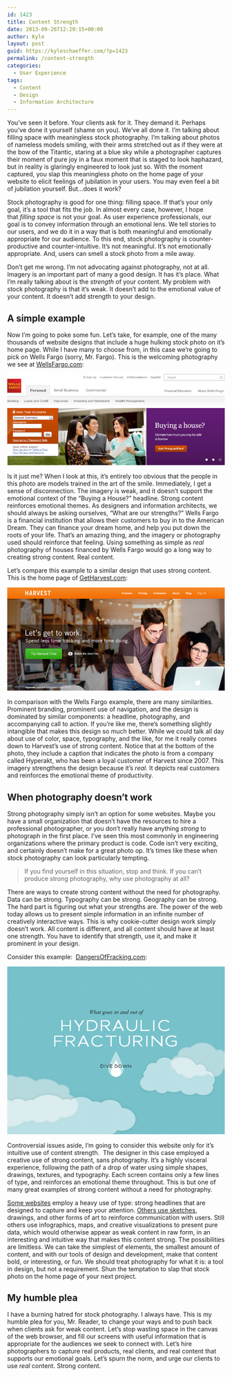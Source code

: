 ```yaml
---
id: 1423
title: Content Strength
date: 2013-09-26T12:29:15+00:00
author: Kyle
layout: post
guid: https://kyleschaeffer.com/?p=1423
permalink: /content-strength
categories:
  - User Experience
tags:
  - Content
  - Design
  - Information Architecture
---
```

You’ve seen it before. Your clients ask for it. They demand it. Perhaps you’ve done it yourself (shame on you). We’ve all done it. I’m talking about filling space with meaningless stock photography. I’m talking about photos of nameless models smiling, with their arms stretched out as if they were at the bow of the Titantic, staring at a blue sky while a photographer captures their moment of pure joy in a faux moment that is staged to look haphazard, but in reality is glaringly engineered to look just so. With the moment captured, you slap this meaningless photo on the home page of your website to elicit feelings of jubilation in your users. You may even feel a bit of jubilation yourself. But&hellip;does it work?

Stock photography is good for one thing: filling space. If that’s your only goal, it’s a tool that fits the job. In almost every case, however, I hope that _filling space_ is not your goal. As user experience professionals, our goal is to convey information through an emotional lens. We tell stories to our users, and we do it in a way that is both meaningful and emotionally appropriate for our audience. To this end, stock photography is counter-productive and counter-intuitive. It’s not meaningful. It’s not emotionally appropriate. And, users can smell a stock photo from a mile away.

Don’t get me wrong. I’m not advocating against photography, not at all. Imagery is an important part of many a good design. It has it’s place. What I’m really talking about is the _strength_ of your content. My problem with stock photography is that it’s weak. It doesn’t add to the emotional value of your content. It doesn’t add strength to your design.

## A simple example

Now I’m going to poke some fun. Let’s take, for example, one of the many thousands of website designs that include a huge hulking stock photo on it’s home page. While I have many to choose from, in this case we’re going to pick on Wells Fargo (sorry, Mr. Fargo). This is the welcoming photography we see at [WellsFargo.com](https://www.wellsfargo.com/):

[![WellsFargo.com](/assets/img/shot-wellsfargo.jpg)](https://www.wellsfargo.com/)

Is it just me? When I look at this, it’s entirely too obvious that the people in this photo are models trained in the art of the smile. Immediately, I get a sense of disconnection. The imagery is weak, and it doesn’t support the emotional context of the “Buying a House?” headline. Strong content reinforces emotional themes. As designers and information architects, we should always be asking ourselves, “What are our strengths?” Wells Fargo is a financial institution that allows their customers to buy in to the American Dream. They can finance your dream home, and help you put down the roots of your life. That’s an amazing thing, and the imagery or photography used should reinforce that feeling. Using something as simple as _real_ photography of houses financed by Wells Fargo would go a long way to creating strong content. Real content.

Let’s compare this example to a similar design that uses strong content. This is the home page of [GetHarvest.com](http://www.getharvest.com/):

[![GetHarvest.com](/assets/img/shot-harvest.jpg)](http://www.getharvest.com/)

In comparison with the Wells Fargo example, there are many similarities. Prominent branding, prominent use of navigation, and the design is dominated by similar components: a headline, photography, and accompanying call to action. If you’re like me, there’s something slightly intangible that makes this design so much better. While we could talk all day about use of color, space, typography, and the like, for me it really comes down to Harvest’s use of strong content. Notice that at the bottom of the photo, they include a caption that indicates the photo is from a company called Hyperakt, who has been a loyal customer of Harvest since 2007. This imagery strengthens the design because it’s _real_. It depicts real customers and reinforces the emotional theme of productivity.

## When photography doesn’t work

Strong photography simply isn’t an option for some websites. Maybe you have a small organization that doesn’t have the resources to hire a professional photographer, or you don’t really have anything _strong_ to photograph in the first place. I’ve seen this most commonly in engineering organizations where the primary product is code. Code isn’t very exciting, and certainly doesn’t make for a great photo op. It’s times like these when stock photography can look particularly tempting.

> If you find yourself in this situation, stop and think. If you can’t produce strong photography, why use photography at all?

There are ways to create strong content without the need for photography. Data can be strong. Typography can be strong. Geography can be strong. The hard part is figuring out what your strengths are. The power of the web today allows us to present simple information in an infinite number of creatively interactive ways. This is why cookie-cutter design work simply doesn’t work. All content is different, and all content should have at least one strength. You have to identify that strength, use it, and make it prominent in your design.

Consider this example:  [DangersOfFracking.com](http://www.dangersoffracking.com/):

[![DangersOfFracking.com](/assets/img/shot-fracking.jpg)](http://www.dangersoffracking.com/)

Controversial issues aside, I’m going to consider this website only for it’s intuitive use of content strength.  The designer in this case employed a creative use of strong content, sans photography. It’s a highly visceral experience, following the path of a drop of water using simple shapes, drawings, textures, and typography. Each screen contains only a few lines of type, and reinforces an emotional theme throughout. This is but one of many great examples of strong content without a need for photography.

[Some websites](http://getbootstrap.com/) employ a heavy use of type: strong headlines that are designed to capture and keep your attention. [Others use sketches](http://alistapart.com/), drawings, and other forms of art to reinforce communication with users. Still others use infographics, maps, and creative visualizations to present pure data, which would otherwise appear as weak content in raw form, in an interesting and intuitive way that makes this content strong. The possibilities are limitless. We can take the simplest of elements, the smallest amount of content, and with our tools of design and development, make that content bold, or interesting, or fun. We should treat photography for what it is: a tool in design, but not a requirement. Shun the temptation to slap that stock photo on the home page of your next project.

## My humble plea

I have a burning hatred for stock photography. I always have. This is my humble plea for you, Mr. Reader, to change your ways and to push back when clients ask for weak content. Let’s stop wasting space in the canvas of the web browser, and fill our screens with useful information that is appropriate for the audiences we seek to connect with. Let’s hire photographers to capture real products, real clients, and real content that supports our emotional goals. Let’s spurn the norm, and urge our clients to use _real_ content. Strong content.
